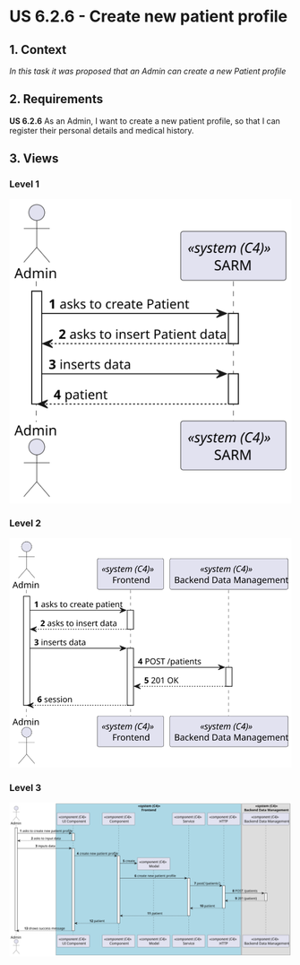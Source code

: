 # US 6.2.6 - Create new patient profile

## 1. Context

*In this task it was proposed that an Admin can create a new Patient profile*

## 2. Requirements

**US 6.2.6** As an Admin, I want to create a new patient profile, so that I can register their
personal details and medical history.

## 3. Views

### Level 1

![Process view level 1](views/level1/process-view.svg "A process view level 1")

### Level 2

![Process view level 2](views/level2/process-view.svg "A process view level 2")

### Level 3

![Process view level 3](views/level3/process-view.svg "A process view level 3")

